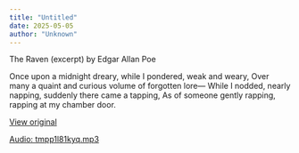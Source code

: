 ```yaml
---
title: "Untitled"
date: 2025-05-05
author: "Unknown"
---
```


The Raven (excerpt) by Edgar Allan Poe

Once upon a midnight dreary, while I pondered, weak and weary,
Over many a quaint and curious volume of forgotten lore—
While I nodded, nearly napping, suddenly there came a tapping,
As of someone gently rapping, rapping at my chamber door.

[View original](https://t.me/c/2696929880/147)


[Audio: tmpp1l81kyq.mp3](files/tmpp1l81kyq.mp3)